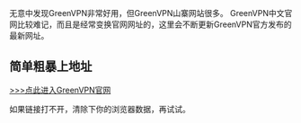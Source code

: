 <!--
author: yanliang.zhao
head: http://blog.itttl.com/logo_miao.png
date: 2017-02-03
title: GreenVPN官网地址
tags: GreenVPN
category: 
status: draft
summary: GreenVPN官网
-->

无意中发现GreenVPN非常好用，但GreenVPN山寨网站很多。
GreenVPN中文官网比较难记，而且是经常变换官网网址的，这里会不断更新GreenVPN官方发布的最新网址。
## 简单粗暴上地址
[>>>点此进入GreenVPN官网][01]

如果链接打不开，清除下你的浏览器数据，再试试。

[01]:http://gjsq.me/25362186
[02]:https://www.getgreenjsq.co

